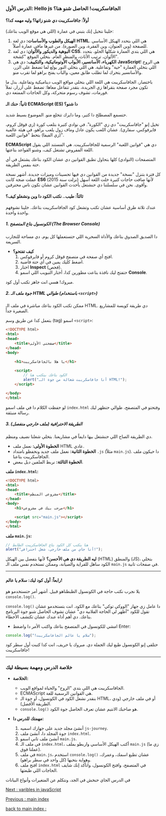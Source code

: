 

### **الدرس الأول: Hello js الجافاسكريبت\! الحاصل شنو هنا؟**

#### **أولاً: جافاسكريبت دي شنو زاتها؟ وليه مهمه كدا؟**

خلينا نتخيل إنك بتبني في عمارة (اللي هي موقع الويب بتاعك):

1.  **الهيكل والطوب والأساسات:** دي لغة **HTML**. هي اللي بتحدد الهيكل الأساسي للصفحة (وين العنوان، وين الفقرة، وين الصورة). من غيرها مافي عمارة أصلاً.
2.  **البوهية والديكور والألوان:** دي لغة **CSS**. هي اللي بتدي العمارة شكلها الحلو، بتحدد الألوان، ترتيب الأثاث، والمنظر العام. بتخلي الموقع "كشخة".
3.  **الكهرباء، الأسانسير، الأبواب الأوتوماتيكية، والتكييف:** دي هي **JavaScript**\! هي الروح اللي بتخلي العمارة "حية" وتفاعلية. هي اللي بتخلي النور يولع لما تضغط على الزر، والأسانسير يتحرك لما تطلب طابق معين، والباب يفتح براهو لما تقرب منو.

باختصار، الجافاسكريبت هي اللغة اللي بتخلي مواقع الويب ديناميكية وتفاعلية. بدل ما تكون مجرد صفحة بتقراها زي الجريدة، بتقدر تتفاعل معاها: تضغط على أزرار، تملأ فورمات، تشوف رسوم متحركة، وكل الحاجات الممتعة دي.

#### **ثانياً: حنك الـ ECMAScript (ES) دا شنو؟**

حتسمع المصطلح دا كتير، وما دايرك تتخلع منو. الموضوع بسيط شديد.

تخيل إنو "جافاسكريبت" دي زي "الكورة". في نوادي كتيرة بتلعب كورة (زي قوقل كروم، فايرفوكس، سفاري). عشان اللعب يكون عادل وماف زول يلعب براهو، في هيئة عالمية (زي الفيفا) بتحط "قوانين اللعبة".

**ECMAScript** دي هي "قوانين اللعبة" الرسمية للجافاسكريبت. هي المستند اللي بقول اللغة المفروض تشتغل كيف، وشنو القواعد بتاعتها.

المتصفحات (النوادي) كلها بتحاول تطبق القوانين دي عشان الكود بتاعك يشتغل في أي حتة بنفس الطريقة.

كل فترة بتنزل "نسخة" جديدة من القوانين دي فيها تحسينات وميزات جديدة. أشهر نسخة عملت ضجة كانت **ES6** (نزلت سنة 2015) لأنها ضافت حاجات كتيرة خلت اللغة أسهل وأقوى. نحن في سلسلتنا دي حنشتغل بأحدث القوانين عشان نكون ناس محترفين.

#### **ثالثاً: طيب.. نكتب الكود دا وين ونشغلو كيف؟**

عندك تلاتة طرق أساسية عشان تكتب وتشغل كود الجافاسكريبت بتاعك. خلينا نشوفهم واحدة واحدة.

##### **1. الكونسول بتاع المتصفح (The Browser Console)**

دا الصديق الصدوق بتاعك والأداة السحرية اللي حتستعملها كل يوم. دي مساحة للتجارب السريعة.

  * **كيف تفتحو؟**
    1.  افتح أي صفحة في متصفح قوقل كروم أو فايرفوكس.
    2.  اضغط كليك يمين في أي حتة فاضية.
    3.  اختار **Inspect** (فحص).
    4.  حتفتح ليك نافذة بتاعت مطورين كدا، أختار التبويب اللي اسمو **Console**.

مبروك\! هسي انت جاهز تكتب أول كود.

##### **2. جوة ملف الـ HTML طوالي (باستخدام `<script>`)**

ممكن تكتب الكود بتاعك مباشرة في ملف الـ HTML. دي طريقة كويسة للمشاريع الصغيرة جداً.

بتعمل كدا عن طريق وسم (tag) اسمو `<script>`:

```html
<!DOCTYPE html>
<html>
<head>
    <title>صفحتي الأولى</title>
</head>
<body>

    <h1>يا هلا بالجافاسكريبت</h1>

    <script>
        // الكود بتاعك بيتكتب هنا
        alert("أنا جافاسكريبت شغالة من جوة الـ HTML!");
    </script>

</body>
</html>
```

لو حفظت الكلام دا في ملف اسمو `index.html` وفتحتو في المتصفح، طوالي حتظهر ليك رسالة منبثقة.

##### **3. الطريقة الاحترافية (ملف خارجي منفصل)**

دي الطريقة الصاح اللي حنشتغل بيها دايماً في مشاريعنا. بتخلي شغلنا نضيف ومنظم.

  * **الخطوة الأولى:** نعمل ملف HTML عادي.
  * **الخطوة الثانية:** نعمل ملف جديد ونحفظو بامتداد `.js` (مثلاً `main.js`). دا حيكون ملف الجافاسكريبت بتاعنا.
  * **الخطوة الثالثة:** نربط الملفين ديل ببعض.

**ملف `index.html`:**

```html
<!DOCTYPE html>
<html>
<head>
    <title>مشروعي المنظم</title>
</head>
<body>
    <h1>مرحب بيك في مشروعي</h1>

    <script src="main.js"></script>
</body>
</html>
```

**ملف `main.js`:**

```javascript
// هنا بنكتب كل الكود بتاع الجافاسكريبت الظابط
alert("أنا جاي من ملف خارجي، شغل احترافي!");
```

**ليه الطريقة دي هي الأحسن؟** لأنها بتفصل بين الهيكل (HTML) والمنطق (JS)، بتخلي الكود ساهل للقراية والصيانة، وممكن تستخدم نفس ملف الـ `main.js` في صفحات تانية.

-----

#### **رابعاً: أول كود ليك: سلام يا عالم\!**

يلا نجرب نكتب حاجة في الكونسول الظبطناهو قبيل. أشهر أمر حتستخدمو هو `console.log()`.

`console.log()` دا عامل زي جهاز "الووكي توكي" بتاعك مع الكود. انت بتستخدمو عشان تقول للكود "أظهر لي الحاجة الفلانية دي" عشان تشوف الحاصل شنو جوة البرنامج بتاعك. دي أهم أداة عندك عشان تكتشف الأخطاء.

  * امشي للكونسول في المتصفح بتاعك واكتب الأمر دا واضغط Enter:

<!-- end list -->

```javascript
console.log("!سلام يا عالم الجافاسكريبت");
```

حتلقى إنو الكونسول طبع ليك الجملة دي. مبروك يا حريف، انت كدا كتبت أول سطر كود جافاسكريبت\!

-----

### **خلاصة الدرس ومهمة بسيطة ليك**

  * **الخلاصة:**

      * الجافاسكريبت هي اللي بتدي "الروح" والحياة لمواقع الويب.
      * ECMAScript هي القوانين الرسمية للغة.
      * بنقدر نشغل الكود في الكونسول، أو جوة الـ HTML، أو في ملف خارجي (ودي الطريقة الأفضل).
      * `console.log()` هو صاحبك الانتيم عشان تعرف الحاصل جوة الكود.

  * **مهمتك للدرس دا:**

    1.  أنشئ مجلد جديد على جهازك اسميه `js-journey`.
    2.  جوة المجلد دا، أنشئ ملف `index.html`.
    3.  أنشئ ملف تاني اسمو `main.js`.
    4.  في ملف الـ `index.html`، أكتب الهيكل الأساسي واربطو بملف `main.js` (زي ما عملنا فوق).
    5.  في ملف `main.js`، استخدم `console.log()` عشان تطبع اسمك، وعمرك، وهواية بتحبها (كل واحد في سطر براهو).
    6.  افتح ملف `index.html` في المتصفح، وافتح الكونسول، واتأكد إنك شايف الحاجات اللي طبعتها.

في الدرس الجاي حنخش في الجد، ونتكلم عن المتغيرات وأنواع البيانات


[Next  : varibles in javaScript ](./variablesInJs.md)

[Previous : main index ](./inroduction.md)

[ back to main index : ](./inroduction.md)